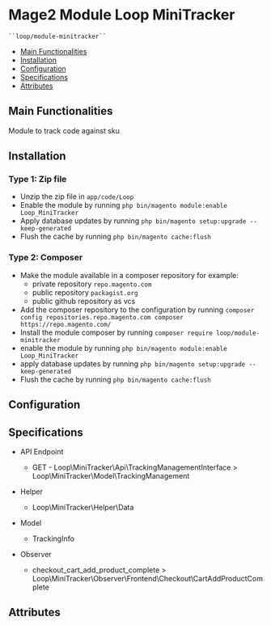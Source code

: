 # Mage2 Module Loop MiniTracker

    ``loop/module-minitracker``

 - [Main Functionalities](#markdown-header-main-functionalities)
 - [Installation](#markdown-header-installation)
 - [Configuration](#markdown-header-configuration)
 - [Specifications](#markdown-header-specifications)
 - [Attributes](#markdown-header-attributes)


## Main Functionalities
Module to track code against sku

## Installation

### Type 1: Zip file

 - Unzip the zip file in `app/code/Loop`
 - Enable the module by running `php bin/magento module:enable Loop_MiniTracker`
 - Apply database updates by running `php bin/magento setup:upgrade --keep-generated`
 - Flush the cache by running `php bin/magento cache:flush`

### Type 2: Composer

 - Make the module available in a composer repository for example:
    - private repository `repo.magento.com`
    - public repository `packagist.org`
    - public github repository as vcs
 - Add the composer repository to the configuration by running `composer config repositories.repo.magento.com composer https://repo.magento.com/`
 - Install the module composer by running `composer require loop/module-minitracker`
 - enable the module by running `php bin/magento module:enable Loop_MiniTracker`
 - apply database updates by running `php bin/magento setup:upgrade --keep-generated`
 - Flush the cache by running `php bin/magento cache:flush`


## Configuration




## Specifications

 - API Endpoint
	- GET - Loop\MiniTracker\Api\TrackingManagementInterface > Loop\MiniTracker\Model\TrackingManagement

 - Helper
	- Loop\MiniTracker\Helper\Data

 - Model
	- TrackingInfo

 - Observer
	- checkout_cart_add_product_complete > Loop\MiniTracker\Observer\Frontend\Checkout\CartAddProductComplete


## Attributes



